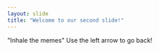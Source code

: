 ```yaml
---
layout: slide
title: "Welcome to our second slide!"
---
```

"Inhale the memes"
Use the left arrow to go back!
